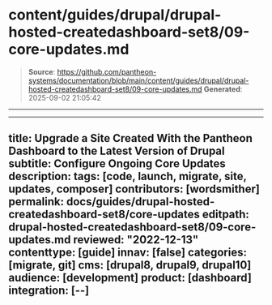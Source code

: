 # content/guides/drupal/drupal-hosted-createdashboard-set8/09-core-updates.md

> **Source**: https://github.com/pantheon-systems/documentation/blob/main/content/guides/drupal/drupal-hosted-createdashboard-set8/09-core-updates.md
> **Generated**: 2025-09-02 21:05:42

---

---
title: Upgrade a Site Created With the Pantheon Dashboard to the Latest Version of Drupal
subtitle: Configure Ongoing Core Updates
description: 
tags: [code, launch, migrate, site, updates, composer]
contributors: [wordsmither]
permalink: docs/guides/drupal-hosted-createdashboard-set8/core-updates
editpath: drupal-hosted-createdashboard-set8/09-core-updates.md
reviewed: "2022-12-13"
contenttype: [guide]
innav: [false]
categories: [migrate, git]
cms: [drupal8, drupal9, drupal10]
audience: [development]
product: [dashboard]
integration: [--]
---

<Partial file="drupal/core-updates-dashboard.md" />
